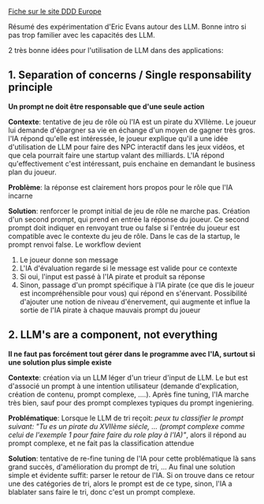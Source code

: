 [Fiche sur le site DDD Europe](https://2024.dddeurope.com/program/ddd-and-llms/)

Résumé des expérimentation d'Eric Evans autour des LLM.
Bonne intro si pas trop familier avec les capacités des LLM.

2 très bonne idées pour l'utilisation de LLM dans des applications:
## 1. Separation of concerns / Single responsability principle
**Un prompt ne doit être responsable que d'une seule action**

**Contexte**: tentative de jeu de rôle où l'IA est un pirate du XVIIème. Le joueur lui demande d'épargner sa vie en échange d'un moyen de gagner très gros. l'IA répond qu'elle est intéressée, le joueur explique qu'il a une idée d'utilisation de LLM pour faire des NPC interactif dans les jeux vidéos, et que cela pourrait faire une startup valant des milliards. L'IA répond qu'effectivement c'est intéressant, puis enchaine en demandant le business plan du joueur.

**Problème**: la réponse est clairement hors propos pour le rôle que l'IA incarne

**Solution**: renforcer le prompt initial de jeu de rôle ne marche pas. Création d'un second prompt, qui prend en entrée la réponse du joueur. Ce second prompt doit indiquer en renvoyant true ou false si l'entrée du joueur est compatible avec le contexte du jeu de rôle. Dans le cas de la startup, le prompt renvoi false. Le workflow devient
1. Le joueur donne son message
2. L'IA d'évaluation regarde si le message est valide pour ce contexte
3. Si oui, l'input est passé à l'IA pirate et produit sa réponse
4. Sinon, passage d'un prompt spécifique à l'IA pirate (ce que dis le joueur est incompréhensible pour vous) qui répond en s'énervant. Possibilité d'ajouter une notion de niveau d'énervement, qui augmente et influe la sortie de l'IA pirate à chaque mauvais prompt du joueur

## 2. LLM's are a component, not everything
**Il ne faut pas forcément tout gérer dans le programme avec l'IA, surtout si une solution plus simple existe**

**Contexte**: création via un LLM léger d'un trieur d'input de LLM. Le but est d'associé un prompt à une intention utilisateur (demande d'explication, création de contenu, prompt complexe, ....). Après fine tuning, l'IA marche très bien, sauf pour des prompt complexes typiques du prompt ingeniering. 

**Problématique**: Lorsque le LLM de tri reçoit: *peux tu classifier le prompt suivant: "Tu es un pirate du XVIIème siécle, ... (prompt complexe comme celui de l'exemple 1 pour faire faire du role play à l'IA)"*, alors il répond au prompt complexe, et ne fait pas la classification attendue

**Solution**: tentative de re-fine tuning de l'IA pour cette problématique là sans grand succès, d'amélioration du prompt de tri, ... Au final une solution simple et évidente suffit: parser le retour de l'IA. Si on trouve dans ce retour une des catégories de tri, alors le prompt est de ce type, sinon, l'IA a blablater sans faire le tri, donc c'est un prompt complexe.